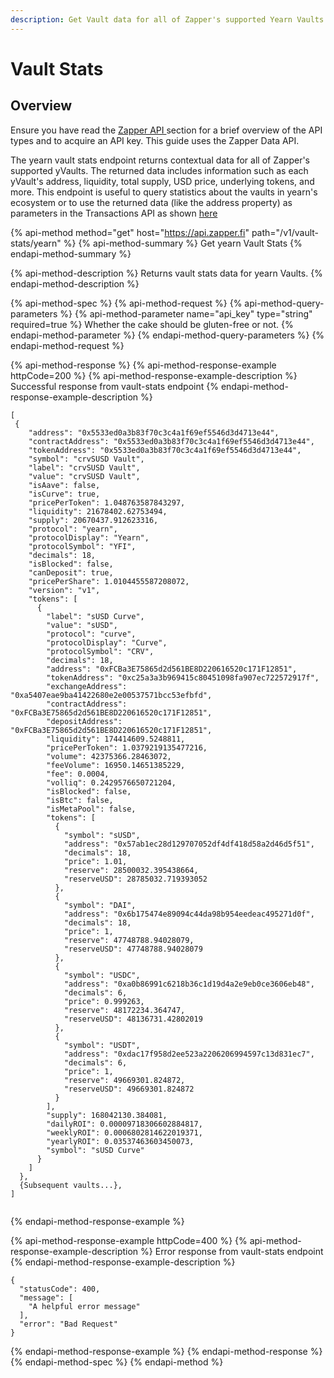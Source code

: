 ```yaml
---
description: Get Vault data for all of Zapper's supported Yearn Vaults
---
```


# Vault Stats

## Overview

Ensure you have read the [Zapper API ](../api-getting-started.md)section for a brief overview of the API types and to acquire an API key. This guide uses the Zapper Data API.

The yearn vault stats endpoint returns contextual data for all of Zapper's supported yVaults. The returned data includes information such as each yVault's address, liquidity, total supply, USD price, underlying tokens, and more. This endpoint is useful to query statistics about the vaults in yearn's ecosystem or to use the returned data \(like the address property\) as parameters in the Transactions API as shown [here](zap-in.md#zap-in)

{% api-method method="get" host="https://api.zapper.fi" path="/v1/vault-stats/yearn" %}
{% api-method-summary %}
Get yearn Vault Stats
{% endapi-method-summary %}

{% api-method-description %}
Returns vault stats data for yearn Vaults.
{% endapi-method-description %}

{% api-method-spec %}
{% api-method-request %}
{% api-method-query-parameters %}
{% api-method-parameter name="api\_key" type="string" required=true %}
Whether the cake should be gluten-free or not.
{% endapi-method-parameter %}
{% endapi-method-query-parameters %}
{% endapi-method-request %}

{% api-method-response %}
{% api-method-response-example httpCode=200 %}
{% api-method-response-example-description %}
Successful response from vault-stats endpoint
{% endapi-method-response-example-description %}

```
[
 {
    "address": "0x5533ed0a3b83f70c3c4a1f69ef5546d3d4713e44",
    "contractAddress": "0x5533ed0a3b83f70c3c4a1f69ef5546d3d4713e44",
    "tokenAddress": "0x5533ed0a3b83f70c3c4a1f69ef5546d3d4713e44",
    "symbol": "crvSUSD Vault",
    "label": "crvSUSD Vault",
    "value": "crvSUSD Vault",
    "isAave": false,
    "isCurve": true,
    "pricePerToken": 1.048763587843297,
    "liquidity": 21678402.62753494,
    "supply": 20670437.912623316,
    "protocol": "yearn",
    "protocolDisplay": "Yearn",
    "protocolSymbol": "YFI",
    "decimals": 18,
    "isBlocked": false,
    "canDeposit": true,
    "pricePerShare": 1.0104455587208072,
    "version": "v1",
    "tokens": [
      {
        "label": "sUSD Curve",
        "value": "sUSD",
        "protocol": "curve",
        "protocolDisplay": "Curve",
        "protocolSymbol": "CRV",
        "decimals": 18,
        "address": "0xFCBa3E75865d2d561BE8D220616520c171F12851",
        "tokenAddress": "0xc25a3a3b969415c80451098fa907ec722572917f",
        "exchangeAddress": "0xa5407eae9ba41422680e2e00537571bcc53efbfd",
        "contractAddress": "0xFCBa3E75865d2d561BE8D220616520c171F12851",
        "depositAddress": "0xFCBa3E75865d2d561BE8D220616520c171F12851",
        "liquidity": 174414609.5248811,
        "pricePerToken": 1.0379219135477216,
        "volume": 42375366.28463072,
        "feeVolume": 16950.14651385229,
        "fee": 0.0004,
        "volliq": 0.2429576650721204,
        "isBlocked": false,
        "isBtc": false,
        "isMetaPool": false,
        "tokens": [
          {
            "symbol": "sUSD",
            "address": "0x57ab1ec28d129707052df4df418d58a2d46d5f51",
            "decimals": 18,
            "price": 1.01,
            "reserve": 28500032.395438664,
            "reserveUSD": 28785032.719393052
          },
          {
            "symbol": "DAI",
            "address": "0x6b175474e89094c44da98b954eedeac495271d0f",
            "decimals": 18,
            "price": 1,
            "reserve": 47748788.94028079,
            "reserveUSD": 47748788.94028079
          },
          {
            "symbol": "USDC",
            "address": "0xa0b86991c6218b36c1d19d4a2e9eb0ce3606eb48",
            "decimals": 6,
            "price": 0.999263,
            "reserve": 48172234.364747,
            "reserveUSD": 48136731.42802019
          },
          {
            "symbol": "USDT",
            "address": "0xdac17f958d2ee523a2206206994597c13d831ec7",
            "decimals": 6,
            "price": 1,
            "reserve": 49669301.824872,
            "reserveUSD": 49669301.824872
          }
        ],
        "supply": 168042130.384081,
        "dailyROI": 0.00009718306602884817,
        "weeklyROI": 0.0006802814622019371,
        "yearlyROI": 0.03537463603450073,
        "symbol": "sUSD Curve"
      }
    ]
  },
  {Subsequent vaults...},
]
  
```
{% endapi-method-response-example %}

{% api-method-response-example httpCode=400 %}
{% api-method-response-example-description %}
Error response from vault-stats endpoint
{% endapi-method-response-example-description %}

```
{
  "statusCode": 400,
  "message": [
    "A helpful error message"
  ],
  "error": "Bad Request"
}
```
{% endapi-method-response-example %}
{% endapi-method-response %}
{% endapi-method-spec %}
{% endapi-method %}


